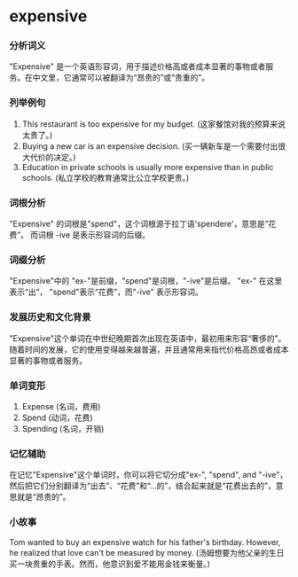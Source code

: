 # expensive

### 分析词义

  

"Expensive" 是一个英语形容词，用于描述价格高或者成本显著的事物或者服务。在中文里，它通常可以被翻译为“昂贵的”或“贵重的”。

  

### 列举例句

  

1.  This restaurant is too expensive for my budget. (这家餐馆对我的预算来说太贵了。)
2.  Buying a new car is an expensive decision. (买一辆新车是一个需要付出很大代价的决定。)
3.  Education in private schools is usually more expensive than in public schools. (私立学校的教育通常比公立学校更贵。)

  

### 词根分析

  

"Expensive" 的词根是"spend"，这个词根源于拉丁语'spendere'，意思是“花费”。 而词根 -ive 是表示形容词的后缀。

  

### 词缀分析

  

"Expensive"中的 "ex-"是前缀，"spend"是词根，"-ive"是后缀。 "ex-" 在这里表示“出”， "spend"表示“花费”，而"-ive" 表示形容词。

  

### 发展历史和文化背景

  

"Expensive"这个单词在中世纪晚期首次出现在英语中，最初用来形容“奢侈的”。 随着时间的发展，它的使用变得越来越普遍，并且通常用来指代价格高昂或者成本显著的事物或者服务。

  

### 单词变形

  

1.  Expense (名词，费用)
2.  Spend (动词，花费)
3.  Spending (名词，开销)

  

### 记忆辅助

  

在记忆"Expensive"这个单词时，你可以将它切分成"ex-", "spend", and "-ive"，然后把它们分别翻译为“出去”、“花费”和“...的”，结合起来就是“花费出去的”，意思就是“昂贵的”。

  

### 小故事

  

Tom wanted to buy an expensive watch for his father's birthday. However, he realized that love can't be measured by money. (汤姆想要为他父亲的生日买一块贵重的手表。然而，他意识到爱不能用金钱来衡量。)
